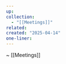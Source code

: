 ```yaml
---
up: 
collection:
  - "[[Meetings]]"
related: 
created: "2025-04-14"
one-liner:
---
```

~ [[Meetings]] 

